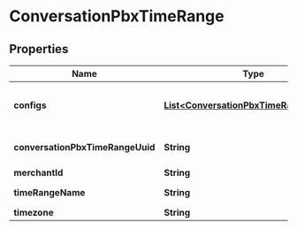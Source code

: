 
# ConversationPbxTimeRange

## Properties
Name | Type | Description | Notes
------------ | ------------- | ------------- | -------------
**configs** | [**List&lt;ConversationPbxTimeRangeConfig&gt;**](ConversationPbxTimeRangeConfig.md) | Configurations for all ranges in this time range |  [optional]
**conversationPbxTimeRangeUuid** | **String** | Conversation Pbx Time Range UUID |  [optional]
**merchantId** | **String** | Merchant Id |  [optional]
**timeRangeName** | **String** | Time range name |  [optional]
**timezone** | **String** | Timezone |  [optional]



